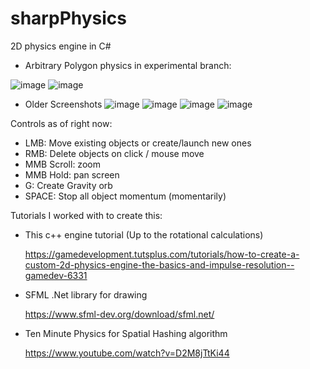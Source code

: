 # sharpPhysics
2D physics engine in C#

* Arbitrary Polygon physics in experimental branch:

![image](https://github.com/user-attachments/assets/748ab34d-d570-4e6d-9157-5661fad7351d)
![image](https://github.com/user-attachments/assets/228bfc7f-c784-4b9b-90ea-41914142d307)

* Older Screenshots
![image](https://github.com/user-attachments/assets/5780a59d-bd7c-469f-8c92-f8b03be4f223)
![image](https://github.com/user-attachments/assets/83f52229-d30a-47b0-9467-e96b4445126b)
![image](https://github.com/user-attachments/assets/f51c6901-9197-45fd-956d-20997dabc3d1)
![image](https://github.com/user-attachments/assets/b32b5011-4df3-4fcf-81ab-707044529b9f)


Controls as of right now:

* LMB: Move existing objects or create/launch new ones
* RMB: Delete objects on click / mouse move
* MMB Scroll: zoom
* MMB Hold: pan screen
* G: Create Gravity orb
* SPACE: Stop all object momentum (momentarily)

Tutorials I worked with to create this:

* This c++ engine tutorial (Up to the rotational calculations)

    https://gamedevelopment.tutsplus.com/tutorials/how-to-create-a-custom-2d-physics-engine-the-basics-and-impulse-resolution--gamedev-6331

* SFML .Net library for drawing
  
    https://www.sfml-dev.org/download/sfml.net/
  
* Ten Minute Physics for Spatial Hashing algorithm

    https://www.youtube.com/watch?v=D2M8jTtKi44
